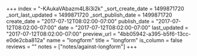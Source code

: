 +++
index = "-KAukaVAbazm4L8i3i2k"
_sort_create_date = 1499871720
_sort_last_updated = 1499871720
_sort_publish_date = 1499871720
create_date = "2017-07-12T08:02:00-07:00"
publish_date = "2017-07-12T08:02:00-07:00"
date = "2017-07-12T08:02:00-07:00"
last_updated = "2017-07-12T08:02:00-07:00"
preview_url = "4bb05942-a395-b5f6-13cc-e0de2cba812a"
name = "longform"
title = "longform"
is_column = false
reviews = ""
notes = ["notes/against-longform"]
+++

